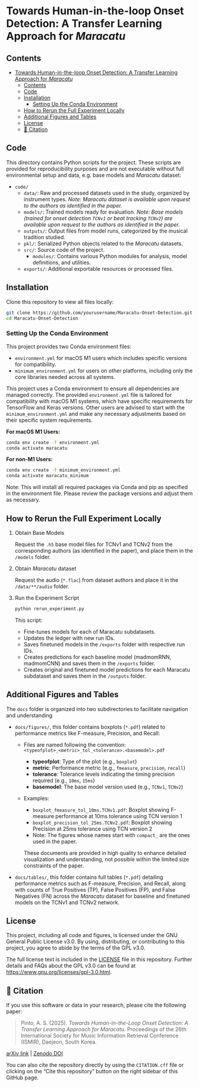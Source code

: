 # Towards Human-in-the-loop Onset Detection: A Transfer Learning Approach for *Maracatu*


## Contents
- [Towards Human-in-the-loop Onset Detection: A Transfer Learning Approach for *Maracatu*](#towards-human-in-the-loop-onset-detection-a-transfer-learning-approach-for-maracatu)
  - [Contents](#contents)
  - [Code](#code)
  - [Installation](#installation)
    - [Setting Up the Conda Environment](#setting-up-the-conda-environment)
  - [How to Rerun the Full Experiment Locally](#how-to-rerun-the-full-experiment-locally)
  - [Additional Figures and Tables](#additional-figures-and-tables)
  - [License](#license)
  - [📘 Citation](#-citation)

## Code
This directory contains Python scripts for the project. These scripts are provided for reproducibility purposes and are not executable without full environmental setup and data, e.g. base models and *Maracatu* dataset:
- `code/` 
  - `data/`: Raw and processed datasets used in the study, organized by instrument types. *Note: Maracatu dataset is available upon request to the authors as identified in the paper.*
  - `models/`: Trained models ready for evaluation. *Note: Base models (trained for onset detection `TCNv1` or beat tracking `TCNv2`) are available upon request to the authors as identified in the paper.*
  - `outputs/`: Output files from model runs, categorized by the musical tradition studied.
  - `pkl/`: Serialized Python objects related to the *Maracatu* datasets.
  - `src/`: Source code of the project.
    - `modules/`: Contains various Python modules for analysis, model definitions, and utilities.
  - `exports/`: Additional exportable resources or processed files.

## Installation
Clone this repository to view all files locally:

```bash
git clone https://github.com/yourusername/Maracatu-Onset-Detection.git
cd Maracatu-Onset-Detection
```

### Setting Up the Conda Environment

This project provides two Conda environment files: 
- `environment.yml` for macOS M1 users which includes specific versions for compatibility.
- `minimum_environment.yml` for users on other platforms, including only the core libraries needed across all systems.

This project uses a Conda environment to ensure all dependencies are managed correctly. The provided `environment.yml` file is tailored for compatibility with macOS M1 systems, which have specific requirements for TensorFlow and Keras versions. Other users are advised to start with the `minimum_environment.yml` and make any necessary adjustments based on their specific system requirements.

**For macOS M1 Users:**
   ```bash
   conda env create -f environment.yml
   conda activate maracatu
   ```

**For non-M1 Users:**
   ```bash
   conda env create -f minimum_environment.yml
   conda activate maracatu_minimum
   ```

Note: This will install all required packages via Conda and pip as specified in the environment file. Please review the package versions and adjust them as necessary.

## How to Rerun the Full Experiment Locally

1. Obtain Base Models

    Request the `.h5` base model files for TCNv1 and TCNv2 from the corresponding authors (as identified in the paper), and place them in the `/models` folder.

2. Obtain *Maracatu* dataset 
    
    Request the audio (`*.flac`) from dataset authors and place it in the `/data/**/audio` folder.

3. Run the Experiment Script

    ```bash
    python rerun_experiment.py
    ```
    This script: 
    - Fine-tunes models for each of Maracatu subdatasets.
    - Updates the ledger with new run IDs.
    - Saves finetuned models in the `/exports` folder with respective run IDs.
    - Creates predictions for each baseline model (madmomRNN, madmomCNN) and saves them in the `/exports` folder.
    - Creates original and finetuned model predictions for each Maracatu subdataset and saves them in the `/outputs` folder.


## Additional Figures and Tables
The `docs` folder is organized into two subdirectories to facilitate navigation and understanding

- `docs/figures/`, this folder contains boxplots (`*.pdf`) related to performance metrics like F-measure, Precision, and Recall:
    - Files are named following the convention: `<typeofplot>_<metric>_tol_<tolerance>.<basemodel>.pdf`
      - **typeofplot**: Type of the plot (e.g., `boxplot`)
      - **metric**: Performance metric (e.g., `fmeasure`, `precision`, `recall`)
      - **tolerance**: Tolerance levels indicating the timing precision required (e.g., `10ms`, `15ms`)
      - **basemodel**: The base model version used (e.g., `TCNv1`, `TCNv2`)
    - Examples:
      - `boxplot_fmeasure_tol_10ms.TCNv1.pdf`: Boxplot showing F-measure performance at 10ms tolerance using TCN version 1
      - `boxplot_precision_tol_25ms.TCNv2.pdf`: Boxplot showing Precision at 25ms tolerance using TCN version 2
      - Note: The figures whose names start with `compact_` are the ones used in the paper.

      These documents are provided in high quality to enhance detailed visualization and understanding, not possible within the limited size constraints of the paper.
- `docs/tables/`, this folder contains full tables (`*.pdf`) detailing performance metrics such as F-measure, Precision, and Recall, along with counts of True Positives (TP), False Positives (FP), and False Negatives (FN) across the *Maracatu* dataset for baseline and finetuned models on the TCNv1 and TCNv2 network.


## License
This project, including all code and figures, is licensed under the GNU General Public License v3.0. By using, distributing, or contributing to this project, you agree to abide by the terms of the GPL v3.0.

The full license text is included in the [LICENSE](LICENSE) file in this repository. Further details and FAQs about the GPL v3.0 can be found at https://www.gnu.org/licenses/gpl-3.0.html.


## 📘 Citation

If you use this software or data in your research, please cite the following paper:

> Pinto, A. S. (2025). *Towards Human-in-the-Loop Onset Detection: A Transfer Learning Approach for Maracatu*. Proceedings of the 26th International Society for Music Information Retrieval Conference (ISMIR), Daejeon, South Korea.

[arXiv link](https://arxiv.org/abs/...) | [Zenodo DOI](https://doi.org/10.5281/zenodo.XXXXXXX)

You can also cite the repository directly by using the `CITATION.cff` file or clicking on the “Cite this repository” button on the right sidebar of this GitHub page.
